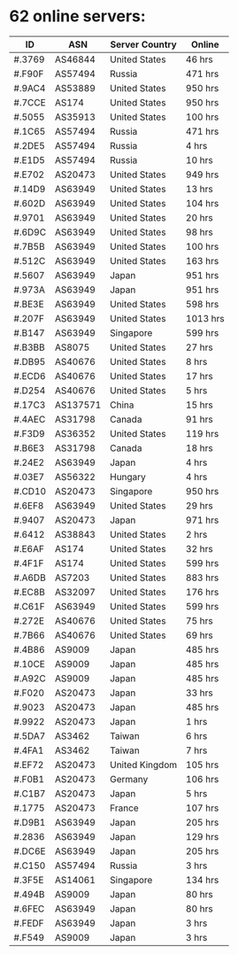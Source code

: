 # 62 online servers:

| ID | ASN | Server Country | Online |
| ------ | ------ | ------ | ------ |
| #.3769 | AS46844 | United States | 46 hrs |
| #.F90F | AS57494 | Russia | 471 hrs |
| #.9AC4 | AS53889 | United States | 950 hrs |
| #.7CCE | AS174 | United States | 950 hrs |
| #.5055 | AS35913 | United States | 100 hrs |
| #.1C65 | AS57494 | Russia | 471 hrs |
| #.2DE5 | AS57494 | Russia | 4 hrs |
| #.E1D5 | AS57494 | Russia | 10 hrs |
| #.E702 | AS20473 | United States | 949 hrs |
| #.14D9 | AS63949 | United States | 13 hrs |
| #.602D | AS63949 | United States | 104 hrs |
| #.9701 | AS63949 | United States | 20 hrs |
| #.6D9C | AS63949 | United States | 98 hrs |
| #.7B5B | AS63949 | United States | 100 hrs |
| #.512C | AS63949 | United States | 163 hrs |
| #.5607 | AS63949 | Japan | 951 hrs |
| #.973A | AS63949 | Japan | 951 hrs |
| #.BE3E | AS63949 | United States | 598 hrs |
| #.207F | AS63949 | United States | 1013 hrs |
| #.B147 | AS63949 | Singapore | 599 hrs |
| #.B3BB | AS8075 | United States | 27 hrs |
| #.DB95 | AS40676 | United States | 8 hrs |
| #.ECD6 | AS40676 | United States | 17 hrs |
| #.D254 | AS40676 | United States | 5 hrs |
| #.17C3 | AS137571 | China | 15 hrs |
| #.4AEC | AS31798 | Canada | 91 hrs |
| #.F3D9 | AS36352 | United States | 119 hrs |
| #.B6E3 | AS31798 | Canada | 18 hrs |
| #.24E2 | AS63949 | Japan | 4 hrs |
| #.03E7 | AS56322 | Hungary | 4 hrs |
| #.CD10 | AS20473 | Singapore | 950 hrs |
| #.6EF8 | AS63949 | United States | 29 hrs |
| #.9407 | AS20473 | Japan | 971 hrs |
| #.6412 | AS38843 | United States | 2 hrs |
| #.E6AF | AS174 | United States | 32 hrs |
| #.4F1F | AS174 | United States | 599 hrs |
| #.A6DB | AS7203 | United States | 883 hrs |
| #.EC8B | AS32097 | United States | 176 hrs |
| #.C61F | AS63949 | United States | 599 hrs |
| #.272E | AS40676 | United States | 75 hrs |
| #.7B66 | AS40676 | United States | 69 hrs |
| #.4B86 | AS9009 | Japan | 485 hrs |
| #.10CE | AS9009 | Japan | 485 hrs |
| #.A92C | AS9009 | Japan | 485 hrs |
| #.F020 | AS20473 | Japan | 33 hrs |
| #.9023 | AS20473 | Japan | 485 hrs |
| #.9922 | AS20473 | Japan | 1 hrs |
| #.5DA7 | AS3462 | Taiwan | 6 hrs |
| #.4FA1 | AS3462 | Taiwan | 7 hrs |
| #.EF72 | AS20473 | United Kingdom | 105 hrs |
| #.F0B1 | AS20473 | Germany | 106 hrs |
| #.C1B7 | AS20473 | Japan | 5 hrs |
| #.1775 | AS20473 | France | 107 hrs |
| #.D9B1 | AS63949 | Japan | 205 hrs |
| #.2836 | AS63949 | Japan | 129 hrs |
| #.DC6E | AS63949 | Japan | 205 hrs |
| #.C150 | AS57494 | Russia | 3 hrs |
| #.3F5E | AS14061 | Singapore | 134 hrs |
| #.494B | AS9009 | Japan | 80 hrs |
| #.6FEC | AS63949 | Japan | 80 hrs |
| #.FEDF | AS63949 | Japan | 3 hrs |
| #.F549 | AS9009 | Japan | 3 hrs |

